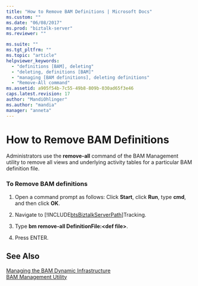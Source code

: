 ```yaml
---
title: "How to Remove BAM Definitions | Microsoft Docs"
ms.custom: ""
ms.date: "06/08/2017"
ms.prod: "biztalk-server"
ms.reviewer: ""

ms.suite: ""
ms.tgt_pltfrm: ""
ms.topic: "article"
helpviewer_keywords: 
  - "definitions [BAM], deleting"
  - "deleting, definitions [BAM]"
  - "managing [BAM definitions], deleting definitions"
  - "Remove-All command"
ms.assetid: a905f54b-7c55-49b8-809b-030ad65f3e46
caps.latest.revision: 17
author: "MandiOhlinger"
ms.author: "mandia"
manager: "anneta"
---
```

# How to Remove BAM Definitions
Administrators use the **remove-all** command of the BAM Management utility to remove all views and underlying activity tables for a particular BAM definition file.  
  
### To Remove BAM definitions  
  
1.  Open a command prompt as follows: Click **Start**, click **Run**, type **cmd**, and then click **OK**.  
  
2.  Navigate to [!INCLUDE[btsBiztalkServerPath](../includes/btsbiztalkserverpath-md.md)]Tracking.  
  
3.  Type **bm remove-all DefinitionFile:\<def file>**.  
  
4.  Press ENTER.  
  
## See Also  
 [Managing the BAM Dynamic Infrastructure](../core/managing-the-bam-dynamic-infrastructure.md)   
 [BAM Management Utility](../core/bam-management-utility.md)